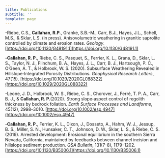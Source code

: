 ```yaml
---
title: Publications
subtitle: ''
template: page
---
```


-Riebe, C.S., **Callahan, R.P.**, Granke, S.B.-M., Carr, B.J., Hayes, J.L., Schell, M.S., & Sklar, L.S. (in press). Anisovolumetric weathering in granitic saprolite controlled by climate and erosion rates. *Geology*. [https://doi.org/10.1130/G48191.1](https://doi.org/10.1130/G48191.1)

-**Callahan, R. P.**, Riebe, C. S., Pasquet, S., Ferrier, K. L., Grana, D., Sklar, L. S., Taylor, N. J., Flinchum, B. A., Hayes, J. L., Carr, B. J., Hartsough, P. C., O’Geen, A. T., & Holbrook, W. S. (2020). Subsurface Weathering Revealed in Hillslope‐Integrated Porosity Distributions. *Geophysical Research Letters*, 47(15). [https://doi.org/10.1029/2020GL088322](https://doi.org/10.1029/2020GL088322)

-Leone, J. D., Holbrook, W. S., Riebe, C. S., Chorover, J., Ferré, T. P. A., Carr, B. J., & **Callahan, R. P.**(2020). Strong slope‐aspect control of regolith thickness by bedrock foliation. *Earth Surface Processes and Landforms*, 45(12), 2998–3010. [https://doi.org/10.1002/esp.4947](https://doi.org/10.1002/esp.4947)

-**Callahan, R. P.**, Ferrier, K. L., Dixon, J., Dosseto, A., Hahm, W. J., Jessup, B. S., Miller, S. N., Hunsaker, C. T., Johnson, D. W., Sklar, L. S., & Riebe, C. S. (2019). Arrested development: Erosional equilibrium in the southern Sierra Nevada, California, maintained by feedbacks between channel incision and hillslope sediment production. *GSA Bulletin*, 131(7-8), 1179–1202. [https://doi.org/10.1130/B35006.1](https://doi.org/10.1130/B35006.1) 







